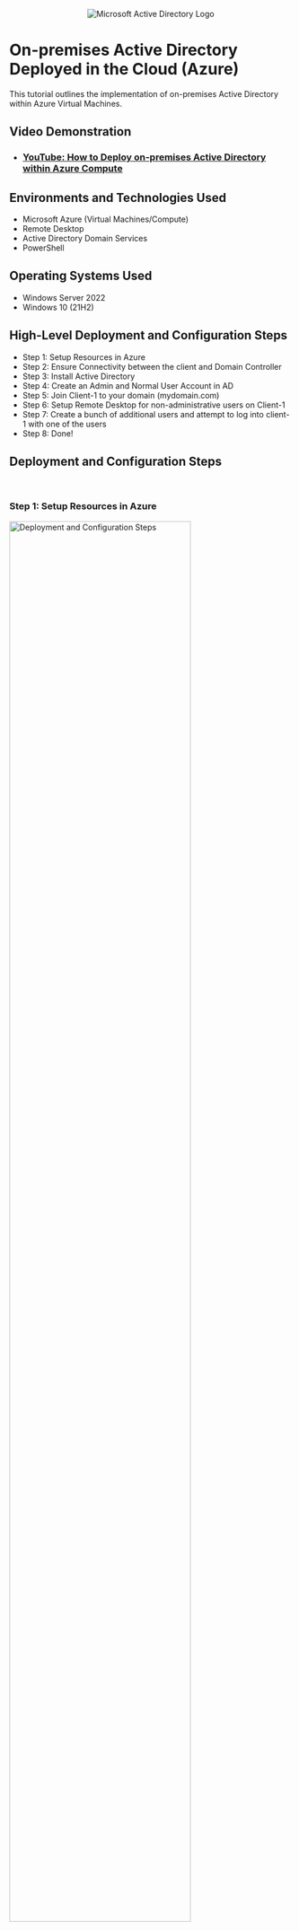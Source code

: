 <p align="center">
<img src="https://i.imgur.com/pU5A58S.png" alt="Microsoft Active Directory Logo"/>
</p>

<h1>On-premises Active Directory Deployed in the Cloud (Azure)</h1>
This tutorial outlines the implementation of on-premises Active Directory within Azure Virtual Machines.<br />


<h2>Video Demonstration</h2>

- ### [YouTube: How to Deploy on-premises Active Directory within Azure Compute](https://www.youtube.com)

<h2>Environments and Technologies Used</h2>

- Microsoft Azure (Virtual Machines/Compute)
- Remote Desktop
- Active Directory Domain Services
- PowerShell

<h2>Operating Systems Used </h2>

- Windows Server 2022
- Windows 10 (21H2)

<h2>High-Level Deployment and Configuration Steps</h2>

- Step 1: Setup Resources in Azure
- Step 2: Ensure Connectivity between the client and Domain Controller
- Step 3: Install Active Directory
- Step 4: Create an Admin and Normal User Account in AD
- Step 5: Join Client-1 to your domain (mydomain.com)
- Step 6: Setup Remote Desktop for non-administrative users on Client-1
- Step 7: Create a bunch of additional users and attempt to log into client-1 with one of the users
- Step 8: Done!

<h2>Deployment and Configuration Steps</h2>
<br />
<h3>Step 1: Setup Resources in Azure</h3>
<p>
<img src="https://user-images.githubusercontent.com/131130119/235380469-c636f956-79d5-43b5-957a-169052ec218b.png" height="80%" width="80%" alt="Deployment and Configuration Steps"/>
</p>

- Create the Domain Controller VM (Windows Server 2022) named “DC-1”
  - create new virtual machine
  - name the VM
- Take note of the Resource Group and Virtual Network (Vnet) that get created at this time
  - ensure that a resource group is created this time and intall the VM in the RG 
- Set Domain Controller’s NIC Private IP address to be static
  - In Azure, go to the network topology change the NIC IP to static
- Create the Client VM (Windows 10) named “Client-1”. Use the same Resource Group and Vnet that was created in Step 1.a
- Ensure that both VMs are in the same Vnet (you can check the topology with Network Watcher

<br />

<h3>Step 2: Ensure Connectivity between the client and Domain Controller</h3>
<p>
<img src="https://user-images.githubusercontent.com/131130119/235381805-edd6fa5d-4636-4264-a642-e21ccd031f4f.png" height="80%" width="80%" alt="Deployment and Configuration Steps"/>
</p>

- Login to Client-1 with Remote Desktop and ping DC-1’s private IP address with ping -t <ip address> (perpetual ping)
  - run cmd (command prompt)
  - type "ping -t <ip address>"
  - notice that the echo result isn't successful as it will timeout
  
  <p>
<img src="https://user-images.githubusercontent.com/131130119/235381924-35374d42-5669-49b0-a96e-f1cdf910c2c9.png" height="80%" width="80%" alt="Deployment and Configuration Steps"/>
</p>
  
- Login to the Domain Controller and enable ICMPv4 in on the local windows Firewall
  - run window firewall (wf.msc)
  - click on inbound rule
  - go to tcp protocol column
  - look for ICMPv4 and enable the networking diagnosis echo requests
- Check back at Client-1 to see the ping succeed
  - go back to the perpetual ping on the client 1
  - verify if the request has been recieved.
  - it should be successful at this time after the ICMPv4 request has been enabled in the DC
  
<br />

<h3>Step 3: Install Active Directory</h3>
<p>
<img src="https://user-images.githubusercontent.com/131130119/235382528-af5bc10d-714f-4924-9f79-e647386fe23b.png" height="80%" width="80%" alt="Deployment and Configuration Steps"/>
</p>
  <p>
<img src="https://user-images.githubusercontent.com/131130119/235383548-bc13e538-bf15-4c34-b4e3-17f8d6081ffe.png" height="80%" width="80%" alt="Deployment and Configuration Steps"/>
</p>

- Login to DC-1 and install Active Directory Domain Services
    - add role and features -->
    - active directory domain services
    - add features
    - install
- Promote as a DC: Setup a new forest as mydomain.com (can be anything, just remember what it is)
    - add new forest
    - root domain name (mydomain.com)
    - install
- Restart and then log back into DC-1 as user: mydomain.com\labuser
  
<br />
  
  <h3>Step 4: Create an Admin and Normal User Account in AD</h3>
<p>
<img src="https://user-images.githubusercontent.com/131130119/235386531-bcac59c3-3be6-4845-8721-3e0c684418cb.png" height="80%" width="80%" alt="Deployment and Configuration Steps"/>
</p>
  
- In Active Directory Users and Computers (ADUC), create an Organizational Unit (OU) called “_EMPLOYEES”
    - new 
    - organizational unit 
    - name = _EMPLOYEES
- Create a new OU named “_ADMINS”
    - new 
    - organizational unit 
    - name = _ADMINS
- Create a new employee named “Jane Doe” (same password) with the username of “jane_admin”
    - new
    - user
    - name = Jane Doe 
  
    <p>
<img src="https://user-images.githubusercontent.com/131130119/235387295-32781c87-7f80-4d15-8a55-596c9b704b69.png" height="80%" width="80%" alt="Deployment and Configuration Steps"/>
</p>
  
- Add jane_admin to the “Domain Admins” Security Group
    - right click (Jane Doe) and go to properties
    - go to security
    - search for domain admin
    - add Jane Doe to this security group to allow access as admin user 
- Log out/close the Remote Desktop connection to DC-1 and log back in as “mydomain.com\jane_admin”
- User jane_admin as your admin account from now on
  
<br />

  <h3>Step 5: Join Client-1 to your domain (mydomain.com)</h3>
<p>
<img src="https://user-images.githubusercontent.com/131130119/235389155-5bb24a7b-a348-4c3a-af65-deccdc37bcd0.png" height="80%" width="80%" alt="Deployment and Configuration Steps"/>
</p>

- From the Azure Portal, set Client-1’s DNS settings to the DC’s Private IP address
    - go to the network topology
    - dns server and 
    - set Client-1’s DNS to DC’s Private IP address
- From the Azure Portal, restart Client-1
- Login to Client-1 (Remote Desktop) as the original local admin (labuser) and join it to the domain (computer will restart)
  - go to rename this PC
  - connect the domain name to the client one PC and save
  - computer will restart
- Login to the Domain Controller (Remote Desktop) and verify Client-1 shows up in Active Directory Users and Computers (ADUC) inside the “Computers” container on the root of the domain
  - login to the domain controller
  - open active directory 
  - go to active directory user and computer
  -inside the computer folder, check if client 1 appears in it
- Create a new OU named “_CLIENTS” and drag Client-1 into there 
   
<br />

  <h3>Step 6: Setup Remote Desktop for non-administrative users on Client-1</h3>
<p>
<img src="https://user-images.githubusercontent.com/131130119/235403363-b24fae3b-abbb-45b0-9840-335c601df477.png" height="80%" width="80%" alt="Deployment and Configuration Steps"/>
</p>

- Log into Client-1 as mydomain.com\jane_admin and open system properties
  - Click “Remote Desktop”
  - Allow “domain users” access to remote desktop
  
 <p>
<img src="https://user-images.githubusercontent.com/131130119/235403575-301ebfae-7bf2-43bf-80d3-e843b30f1cf8.png" height="80%" width="80%" alt="Deployment and Configuration Steps"/>
</p>
  
- You can now log into Client-1 as a normal, non-administrative user now
- Normally you’d want to do this with Group Policy that allows you to change MANY systems at once

<br />

  <h3> Step 7: Create a bunch of additional users and attempt to log into client-1 with one of the users </h3>
<p>
<img src="https://i.imgur.com/DJmEXEB.png" height="80%" width="80%" alt="Deployment and Configuration Steps"/>
</p>
- Login to DC-1 as jane_admin
  - Open PowerShell_ise as an administrator
  - Create a new File and paste the contents of the script into it (https://github.com/joshmadakor1/AD_PS/blob/master/Generate-Names-Create-Users.ps1)
  - Run the script and observe the accounts being created
- When finished, 
  - open ADUC and observe the accounts in the appropriate OU
  - attempt to log into Client-1 with one of the accounts (take note of the password in the script)

<br />
<p>
  DONE!
  </p>
